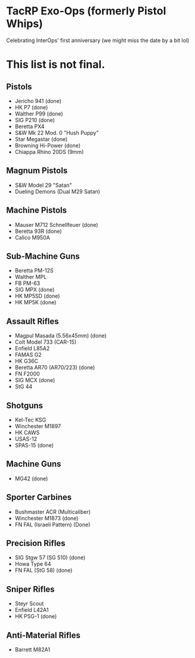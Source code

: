 # TacRP Exo-Ops (formerly Pistol Whips)

Celebrating InterOps' first anniversary (we might miss the date by a bit lol)

# This list is not final.
## Pistols
- Jericho 941 (done)
- HK P7 (done)
- Walther P99 (done)
- SIG P210 (done)
- Beretta PX4
- S&W Mk 22 Mod. 0 "Hush Puppy"
- Star Megastar (done)
- Browning Hi-Power (done)
- Chiappa Rhino 20DS (9mm)

## Magnum Pistols
- S&W Model 29 "Satan"
- Dueling Demons (Dual M29 Satan)

## Machine Pistols
- Mauser M712 Schnellfeuer (done)
- Beretta 93R (done)
- Calico M950A

## Sub-Machine Guns
- Beretta PM-12S
- Walther MPL
- FB PM-63
- SIG MPX (done)
- HK MP5SD (done)
- HK MP5K (done)

## Assault Rifles
- Magpul Masada (5.56x45mm) (done)
- Colt Model 733 (CAR-15)
- Enfield L85A2
- FAMAS G2
- HK G36C
- Beretta AR70 (AR70/223) (done)
- FN F2000
- SIG MCX (done)
- StG 44

## Shotguns
- Kel-Tec KSG
- Winchester M1897
- HK CAWS
- USAS-12
- SPAS-15 (done)

## Machine Guns
- MG42 (done)

## Sporter Carbines
- Bushmaster ACR (Multicaliber)
- Winchester M1873 (done)
- FN FAL (Israeli Pattern) (Done)

## Precision Rifles
- SIG Stgw 57 (SG 510) (done)
- Howa Type 64
- FN FAL (StG 58) (done)

## Sniper Rifles
- Steyr Scout
- Enfield L42A1
- HK PSG-1 (done)

## Anti-Material Rifles
- Barrett M82A1
